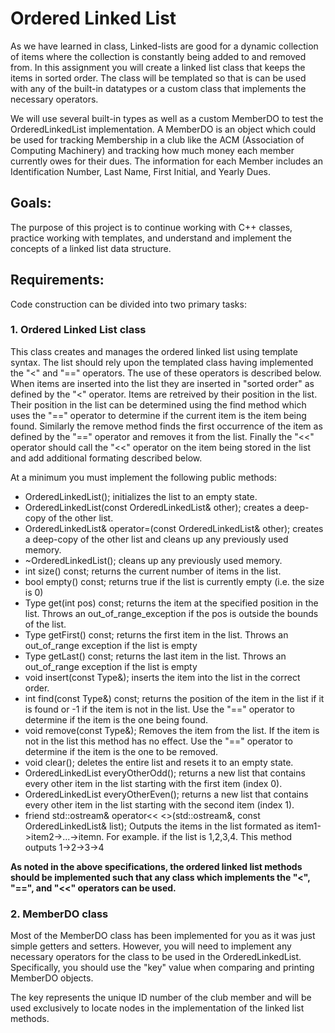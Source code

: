 # Ordered Linked List

As we have learned in class, Linked-lists are good for a dynamic collection of
items where the collection is constantly being added to and removed from.
In this assignment you will create a linked list class that keeps the items in
sorted order.  The class will be templated so that is can be used with any of
the built-in datatypes or a custom class that implements the necessary operators.

We will use several built-in types as well as a custom MemberDO to test the
OrderedLinkedList implementation.  A MemberDO is an object which could be used
for tracking Membership in a club like the ACM (Association of Computing Machinery)
and tracking how much money each member currently owes for their dues.
The information for each Member includes an Identification Number, Last Name,
First Initial, and Yearly Dues.

## Goals:
The purpose of this project is to continue working with C++ classes,
practice working with templates, and understand and implement the concepts of a
linked list data structure.

## Requirements:
Code construction can be divided into two primary tasks:

### 1. **Ordered Linked List class**

This class creates and manages the ordered linked list using template syntax.
The list should rely upon the templated class having implemented the "<" and "=="
operators.  The use of these operators is described below. When items are inserted
into the list they are inserted in "sorted order" as defined by the "<" operator.
Items are retreived by their position in the list.  Their position in the list
can be determined using the find method which uses the "==" operator to determine
if the current item is the item being found.  Similarly the remove method finds
the first occurrence of the item as defined by the "==" operator and removes it
from the list. Finally the "<<" operator should call the "<<" operator on the item
being stored in the list and add additional formating described below.

At a minimum you must implement the following public methods:

+ OrderedLinkedList(); initializes the list to an empty state.
+ OrderedLinkedList(const OrderedLinkedList& other); creates a deep-copy of the other list.
+ OrderedLinkedList<Type>& operator=(const OrderedLinkedList<Type>& other); creates a deep-copy of the other list and cleans up any previously used memory.
+ ~OrderedLinkedList(); cleans up any previously used memory.
+ int size() const; returns the current number of items in the list.
+ bool empty() const; returns true if the list is currently empty (i.e. the size is 0)
+ Type get(int pos) const; returns the item at the specified position in the list. Throws an out_of_range_exception if the pos is outside the bounds of the list.
+ Type getFirst() const; returns the first item in the list. Throws an out_of_range exception if the list is empty
+ Type getLast() const; returns the last item in the list. Throws an out_of_range exception if the list is empty
+ void insert(const Type&); inserts the item into the list in the correct order.
+ int find(const Type&) const; returns the position of the item in the list if it is found or -1 if the item is not in the list.  Use the "==" operator to determine if the item is the one being found.
+ void remove(const Type&); Removes the item from the list.  If the item is not in the list this method has no effect.  Use the "==" operator to determine if the item is the one to be removed.
+ void clear(); deletes the entire list and resets it to an empty state.
+ OrderedLinkedList<Type> everyOtherOdd(); returns a new list that contains every other item in the list starting with the first item (index 0).
+ OrderedLinkedList<Type> everyOtherEven(); returns a new list that contains every other item in the list starting with the second item (index 1).
+ friend std::ostream& operator<< <>(std::ostream&, const OrderedLinkedList<Type>& list); Outputs the items in the list formated as item1->item2->...->itemn.  For example. if the list is 1,2,3,4. This method outputs 1->2->3->4


**As noted in the above specifications, the ordered linked list methods should be implemented such that any class which implements the "<", "==", and "<<" operators can be used.**


### 2. **MemberDO class**

Most of the MemberDO class has been implemented for you as it was just simple
getters and setters.  However, you will need to implement any necessary operators
for the class to be used in the OrderedLinkedList.  Specifically, you should use
the "key" value when comparing and printing MemberDO objects.

The key represents the unique ID number of the club member and will be used exclusively to locate nodes in the implementation of the linked list methods.

